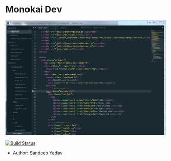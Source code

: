 Monokai Dev
===================
![Monokai Dev](monokai-dev.jpg "Monokai-dev")

[![Build Status](https://travis-ci.org/Colorsublime/Colorsublime-Themes.svg?branch=master)](https://travis-ci.org/Colorsublime/Colorsublime-Themes)


 - Author: [Sandeep Yadav](http://SandeepYadav.net)
